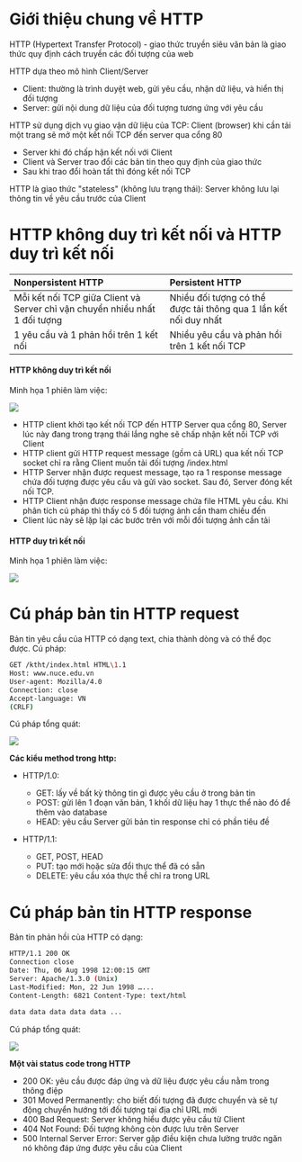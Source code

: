 # Giới thiệu chung về HTTP

HTTP (Hypertext Transfer Protocol) - giao thức truyền siêu văn bản là giao thức quy định cách truyền các đối tượng của web 

HTTP dựa theo mô hình Client/Server
- Client: thường là trình duyệt web, gửi yêu cầu, nhận dữ liệu, và hiển thị đối tượng
- Server: gửi nội dung dữ liệu của đối tượng tương ứng với yêu cầu

HTTP sử dụng dịch vụ giao vận dữ liệu của TCP: Client (browser) khi cần tải một trang sẽ mở một kết nối TCP đến server qua cổng 80
- Server khi đó chấp hận kết nối với Client 
- Client và Server trao đổi các bản tin theo quy định của giao thức 
- Sau khi trao đổi hoàn tất thì đóng kết nối TCP

HTTP là giao thức "stateless" (không lưu trạng thái): Server không lưu lại thông tin về yêu cầu trước của Client

# HTTP không duy trì kết nối và HTTP duy trì kết nối

|Nonpersistent HTTP|Persistent HTTP|
|:-|:-|
|Mỗi kết nối TCP giữa Client và Server chỉ vận chuyển nhiều nhất 1 đối tượng|Nhiều đối tượng có thể được tải thông qua 1 lần kết nối duy nhất|
|1 yêu cầu và 1 phản hồi trên 1 kết nối|Nhiều yêu cầu và phản hồi trên 1 kết nối TCP|

#### HTTP không duy trì kết nối

Minh họa 1 phiên làm việc:

![](./images/nonpersistent_http.jpg)

- HTTP client khởi tạo kết nối TCP đến HTTP Server qua cổng 80, Server lúc này đang trong trạng thái lắng nghe sẽ chấp nhận kết nối TCP với Client
- HTTP client gửi HTTP request message (gồm cả URL) qua kết nối TCP socket chỉ ra rằng Client muốn tải đối tượng /index.html
- HTTP Server nhận được request message, tạo ra 1 response message chứa đối tượng được yêu cầu và gửi vào socket. Sau đó, Server đóng kết nối TCP.
- HTTP Client nhận được response message chứa file HTML yêu cầu. Khi phân tích cú pháp thì thấy có 5 đối tượng ảnh cần tham chiếu đến
- Client lúc này sẽ lặp lại các bước trên với mỗi đối tượng ảnh cần tải

#### HTTP duy trì kết nối

Minh họa 1 phiên làm việc:

![](./images/persistent_http.jpg)

# Cú pháp bản tin HTTP request

Bản tin yêu cầu của HTTP có dạng text, chia thành dòng và có thể đọc được. Cú pháp:

```sh
GET /ktht/index.html HTML\1.1
Host: www.nuce.edu.vn
User-agent: Mozilla/4.0
Connection: close
Accept-language: VN
(CRLF)
```

Cú pháp tổng quát:

![](./images/http_request_format.jpg)

**Các kiểu method trong http:**
- HTTP/1.0:
   - GET: lấy về bất kỳ thông tin gì được yêu cầu ở trong bản tin
   - POST: gửi lên 1 đoạn văn bản, 1 khối dữ liệu hay 1 thực thể nào đó để thêm vào database
   - HEAD: yêu cầu Server gửi bản tin response chỉ có phần tiêu đề

- HTTP/1.1:
   - GET, POST, HEAD
   - PUT: tạo mới hoặc sửa đổi thực thể đã có sẵn
   - DELETE: yêu cầu xóa thực thể chỉ ra trong URL

# Cú pháp bản tin HTTP response

Bản tin phản hồi của HTTP có dạng:

```sh
HTTP/1.1 200 OK
Connection close
Date: Thu, 06 Aug 1998 12:00:15 GMT
Server: Apache/1.3.0 (Unix)
Last-Modified: Mon, 22 Jun 1998 …...
Content-Length: 6821 Content-Type: text/html

data data data data data ...
```

Cú pháp tổng quát:

![](./images/http_response_format.png)

**Một vài status code trong HTTP**
- 200 OK: yêu cầu được đáp ứng và dữ liệu được yêu cầu nằm trong thông điệp
- 301 Moved Permanently: cho biết đối tượng đã được chuyển và sẽ tự động chuyển hướng tới đối tượng tại địa chỉ URL mới
- 400 Bad Request: Server không hiểu được yêu cầu từ Client
- 404 Not Found: Đối tượng không còn được lưu trên Server
- 500 Internal Server Error: Server gặp điều kiện chưa lường trước ngăn nó không đáp ứng được yêu cầu của Client